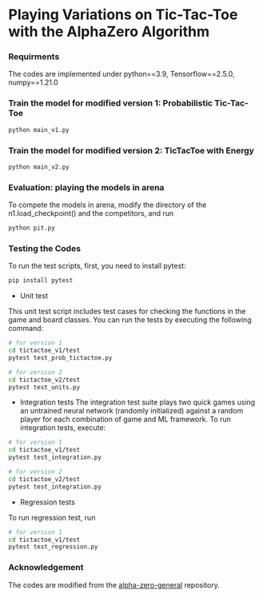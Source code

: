 # Playing Variations on Tic-Tac-Toe with the AlphaZero Algorithm 

### Requirments
The codes are implemented under python==3.9, Tensorflow==2.5.0, numpy==1.21.0

### Train the model for modified version 1: Probabilistic Tic-Tac-Toe
```bash
python main_v1.py
```

### Train the model for modified version 2: TicTacToe with Energy
```bash
python main_v2.py
```

### Evaluation: playing the models in arena
To compete the models in arena, modify the directory of the n1.load_checkpoint() and the competitors, and run 
```bash
python pit.py
```

### Testing the Codes

To run the test scripts, first, you need to install pytest:

```bash
pip install pytest
```


- Unit test 

This unit test script includes test cases for checking the functions in the game and board classes. You can run the tests by executing the following command:
```bash
# for version 1 
cd tictactoe_v1/test
pytest test_prob_tictactoe.py

# for version 2
cd tictactoe_v2/test
pytest test_units.py
```


- Integration tests
The integration test suite plays two quick games using an untrained neural network (randomly initialized) against a random player for each combination of game and ML framework. To run integration tests, execute:
```bash
# for version 1 
cd tictactoe_v1/test
pytest test_integration.py

# for version 2
cd tictactoe_v2/test
pytest test_integration.py
```


- Regression tests 

To run regression test, run
```bash
# for version 1 
cd tictactoe_v1/test
pytest test_regression.py
``` 

### Acknowledgement
The codes are modified from the [alpha-zero-general](https://github.com/suragnair/alpha-zero-general) repository.
